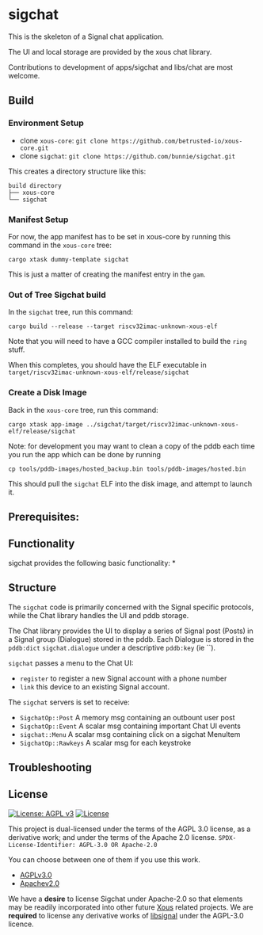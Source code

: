 # sigchat

This is the skeleton of a Signal chat application.

The UI and local storage are provided by the xous chat library.

Contributions to development of apps/sigchat and libs/chat are most welcome.


## Build

### Environment Setup

- clone `xous-core`: `git clone https://github.com/betrusted-io/xous-core.git`
- clone `sigchat`: `git clone https://github.com/bunnie/sigchat.git`

This creates a directory structure like this:

```
build directory
├── xous-core
└── sigchat
```

### Manifest Setup

For now, the app manifest has to be set in xous-core by running this command in the `xous-core` tree:

`cargo xtask dummy-template sigchat`

This is just a matter of creating the manifest entry in the `gam`.

### Out of Tree Sigchat build

In the `sigchat` tree, run this command:

`cargo build --release --target riscv32imac-unknown-xous-elf`

Note that you will need to have a GCC compiler installed to build the `ring` stuff.

When this completes, you should have the ELF executable in `target/riscv32imac-unknown-xous-elf/release/sigchat`

### Create a Disk Image

Back in the `xous-core` tree, run this command:

`cargo xtask app-image ../sigchat/target/riscv32imac-unknown-xous-elf/release/sigchat`

Note: for development you may want to clean a copy of the pddb each time you run the app which can be done by running

`cp tools/pddb-images/hosted_backup.bin tools/pddb-images/hosted.bin` 

This should pull the `sigchat` ELF into the disk image, and attempt to launch it.

## Prerequisites:


## Functionality

sigchat provides the following basic functionality:
* 


## Structure

The `sigchat` code is primarily concerned with the Signal specific protocols, while the Chat library handles the UI and pddb storage.

The Chat library provides the UI to display a series of Signal post (Posts) in a Signal group (Dialogue) stored in the pddb. Each Dialogue is stored in the `pddb:dict` `sigchat.dialogue` under a descriptive `pddb:key` (ie ``).

`sigchat` passes a menu to the Chat UI:
* `register` to register a new Signal account with a phone number
* `link` this device to an existing Signal account.

The `sigchat` servers is set to receive:
* `SigchatOp::Post` A memory msg containing an outbount user post
* `SigchatOp::Event` A scalar msg containing important Chat UI events
* `sigchat::Menu` A scalar msg containing click on a sigchat MenuItem
* `SigchatOp::Rawkeys` A scalar msg for each keystroke  


## Troubleshooting

## License

[![License: AGPL v3](https://img.shields.io/badge/License-AGPL_v3-blue.svg)](https://www.gnu.org/licenses/agpl-3.0)
[![License](https://img.shields.io/badge/License-Apache_2.0-blue.svg)](https://opensource.org/licenses/Apache-2.0)

This project is dual-licensed under the terms of the AGPL 3.0 license, as a derivative work; and under the terms of the Apache 2.0 license.
`SPDX-License-Identifier: AGPL-3.0 OR Apache-2.0`

You can choose between one of them if you use this work.
* [AGPLv3.0](https://www.gnu.org/licenses/license-list.html#AGPLv3.0)
* [Apachev2.0](https://www.apache.org/licenses/GPL-compatibility.html)

We have a **desire** to license Sigchat under Apache-2.0 so that elements may be readily incorporated into other future [Xous](https://github.com/betrusted-io/xous-core) related projects.
We are **required** to license any derivative works of [libsignal](https://github.com/signalapp/libsignal) under the AGPL-3.0 licence.


